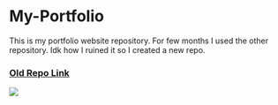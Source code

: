 # My-Portfolio

This is my portfolio website repository. For few months I used the other repository. Idk how I ruined it so I created a new repo.

### [Old Repo Link](https://github.com/AakashCode12/My-Portfolio)

<!-- @import "[TOC]" {cmd="toc" depthFrom=1 depthTo=6 orderedList=false} -->

![](https://res.cloudinary.com/dnv3ztqf1/image/upload/v1601429672/Github%20Readme%20for%20Portfolio%20website/Banner%20for%20readme.png)
